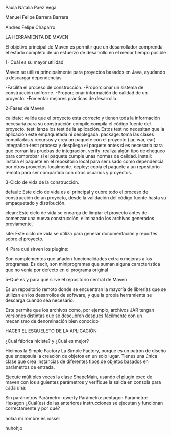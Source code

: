 Paula Natalia Paez Vega

Manuel Felipe Barrera Barrera

Andres Felipe Chaparro

LA HERRAMIENTA DE MAVEN

El objetivo principal de Maven es permitir que un desarrollador comprenda el estado completo de un esfuerzo de desarrollo en el menor tiempo posible

1- Cuál es su mayor utilidad

Maven se utiliza principalmente para proyectos basados ​​en Java, ayudando a descargar dependencias

-Facilita el proceso de construcción.
-Proporcionar un sistema de construcción uniforme.
-Proporcionar información de calidad de un proyecto.
-Fomentar mejores prácticas de desarrollo.

2-Fases de Maven

calidate: valida que el proyecto esta correcto y tienen toda la información necesaria para su construcción
compile:compila el código fuente del proyecto.
test: lanza los test de la aplicación. Estos test no
necesitan que la aplicación este empaquetada ni
desplegada.
package: toma las clases compiladas y recursos y
crea un paquete con el proyecto (jar, war, ear)
integration-test: procesa y despliega el paquete antes
si es necesario para que corran las pruebas de
integración.
verify: realiza algún tipo de chequeo para comprobar si
el paquete cumple unas normas de calidad.
install: instala el paquete en el repositorio local para
ser usado como dependencia por otros proyectos
localmente.
deploy: copia el paquete a un repositorio remoto para
ser compartido con otros usuarios y proyectos.

3-Ciclo de vida de la construcción.

default: Este ciclo de vida es el principal y cubre todo el proceso de construcción de un proyecto, desde la validación del código fuente hasta su empaquetado y distribución.

clean: Este ciclo de vida se encarga de limpiar el proyecto antes de comenzar una nueva construcción, eliminando los archivos generados previamente.

site: Este ciclo de vida se utiliza para generar documentación y reportes sobre el proyecto.

4-Para qué sirven los plugins:

Son complementos que añaden funcionalidades extra o mejoras a los programas. Es decir, son miniprogramas que suman alguna característica que no venía por defecto en el programa original

5-Qué es y para qué sirve el repositorio central de Maven

Es un repositorio remoto donde se encuentran la mayoría de librerías que se utilizan en los desarrollos de software, y que la propia herramienta se descarga cuando sea necesario.

Este permite que los archivos como, por ejemplo, archivos JAR tengan versiones distintas que se descubren después fácilmente con un mecanismo de denominación bien conocido

HACER EL ESQUELETO DE LA APLICACIÓN

¿Cuál fábrica hiciste? y ¿Cuál es mejor?

Hicimos la Simple Factory
La Simple Factory, porque es un patrón de diseño que encapsula la creación de objetos en un solo lugar. Tienes una única clase que crea instancias de diferentes tipos de objetos basados en parámetros de entrada.

Ejecute múltiples veces la clase ShapeMain, usando el plugin exec de maven con los siguientes parámetros y verifique la salida en consola para cada una:

Sin parámetros
Parámetro: qwerty
Parámetro: pentagon
Parámetro: Hexagon
¿Cuál(es) de las anteriores instrucciones se ejecutan y funcionan correctamente y por qué?


holaa mi rombre es rossel

huhohjo